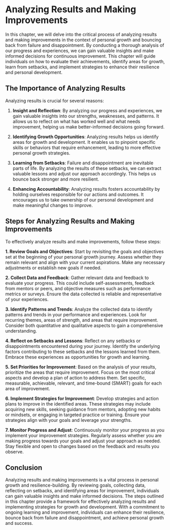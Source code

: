 Analyzing Results and Making Improvements
====================================================


In this chapter, we will delve into the critical process of analyzing results and making improvements in the context of personal growth and bouncing back from failure and disappointment. By conducting a thorough analysis of our progress and experiences, we can gain valuable insights and make informed decisions for continuous improvement. This chapter will guide individuals on how to evaluate their achievements, identify areas for growth, learn from setbacks, and implement strategies to enhance their resilience and personal development.

The Importance of Analyzing Results
-----------------------------------

Analyzing results is crucial for several reasons:

1. **Insight and Reflection**: By analyzing our progress and experiences, we gain valuable insights into our strengths, weaknesses, and patterns. It allows us to reflect on what has worked well and what needs improvement, helping us make better-informed decisions going forward.

2. **Identifying Growth Opportunities**: Analyzing results helps us identify areas for growth and development. It enables us to pinpoint specific skills or behaviors that require enhancement, leading to more effective personal growth strategies.

3. **Learning from Setbacks**: Failure and disappointment are inevitable parts of life. By analyzing the results of these setbacks, we can extract valuable lessons and adjust our approach accordingly. This helps us bounce back stronger and more resilient.

4. **Enhancing Accountability**: Analyzing results fosters accountability by holding ourselves responsible for our actions and outcomes. It encourages us to take ownership of our personal development and make meaningful changes to improve.

Steps for Analyzing Results and Making Improvements
---------------------------------------------------

To effectively analyze results and make improvements, follow these steps:

**1. Review Goals and Objectives**: Start by revisiting the goals and objectives set at the beginning of your personal growth journey. Assess whether they remain relevant and align with your current aspirations. Make any necessary adjustments or establish new goals if needed.

**2. Collect Data and Feedback**: Gather relevant data and feedback to evaluate your progress. This could include self-assessments, feedback from mentors or peers, and objective measures such as performance metrics or surveys. Ensure the data collected is reliable and representative of your experiences.

**3. Identify Patterns and Trends**: Analyze the collected data to identify patterns and trends in your performance and experiences. Look for recurring themes, areas of strength, and areas that require improvement. Consider both quantitative and qualitative aspects to gain a comprehensive understanding.

**4. Reflect on Setbacks and Lessons**: Reflect on any setbacks or disappointments encountered during your journey. Identify the underlying factors contributing to these setbacks and the lessons learned from them. Embrace these experiences as opportunities for growth and learning.

**5. Set Priorities for Improvement**: Based on the analysis of your results, prioritize the areas that require improvement. Focus on the most critical aspects and develop a plan of action to address them. Set specific, measurable, achievable, relevant, and time-bound (SMART) goals for each area of improvement.

**6. Implement Strategies for Improvement**: Develop strategies and action plans to improve in the identified areas. These strategies may include acquiring new skills, seeking guidance from mentors, adopting new habits or mindsets, or engaging in targeted practice or training. Ensure your strategies align with your goals and leverage your strengths.

**7. Monitor Progress and Adjust**: Continuously monitor your progress as you implement your improvement strategies. Regularly assess whether you are making progress towards your goals and adjust your approach as needed. Stay flexible and open to changes based on the feedback and results you observe.

Conclusion
----------

Analyzing results and making improvements is a vital process in personal growth and resilience-building. By reviewing goals, collecting data, reflecting on setbacks, and identifying areas for improvement, individuals can gain valuable insights and make informed decisions. The steps outlined in this chapter provide a framework for effectively analyzing results and implementing strategies for growth and development. With a commitment to ongoing learning and improvement, individuals can enhance their resilience, bounce back from failure and disappointment, and achieve personal growth and success.
